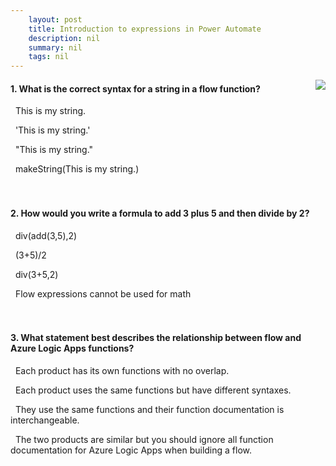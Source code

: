 ```yaml
---
    layout: post
    title: Introduction to expressions in Power Automate  
    description: nil
    summary: nil
    tags: nil
---
```



 <a target="_blank" href="https://docs.microsoft.com/en-us/learn/modules/introduction-expressions/7-check/"><i class="fas fa-external-link-alt"></i> </a>
 <img align="right" src="https://docs.microsoft.com/en-us/learn/achievements/introduction-expressions.svg">
####  1. What is the correct syntax for a string in a flow function?


<i class='far fa-square'></i> &nbsp;&nbsp;This is my string.

<i class='fas fa-check-square' style='color: Dodgerblue;'></i> &nbsp;&nbsp;'This is my string.'

<i class='far fa-square'></i> &nbsp;&nbsp;"This is my string."

<i class='far fa-square'></i> &nbsp;&nbsp;makeString(This is my string.)
<br />
<br />
<br />

####  2. How would you write a formula to add 3 plus 5 and then divide by 2?


<i class='fas fa-check-square' style='color: Dodgerblue;'></i> &nbsp;&nbsp;div(add(3,5),2)

<i class='far fa-square'></i> &nbsp;&nbsp;(3+5)/2

<i class='far fa-square'></i> &nbsp;&nbsp;div(3+5,2)

<i class='far fa-square'></i> &nbsp;&nbsp;Flow expressions cannot be used for math
<br />
<br />
<br />

####  3. What statement best describes the relationship between flow and Azure Logic Apps functions?


<i class='far fa-square'></i> &nbsp;&nbsp;Each product has its own functions with no overlap.

<i class='far fa-square'></i> &nbsp;&nbsp;Each product uses the same functions but have different syntaxes.

<i class='fas fa-check-square' style='color: Dodgerblue;'></i> &nbsp;&nbsp;They use the same functions and their function documentation is interchangeable.

<i class='far fa-square'></i> &nbsp;&nbsp;The two products are similar but you should ignore all function documentation for Azure Logic Apps when building a flow.
<br />
<br />
<br />
